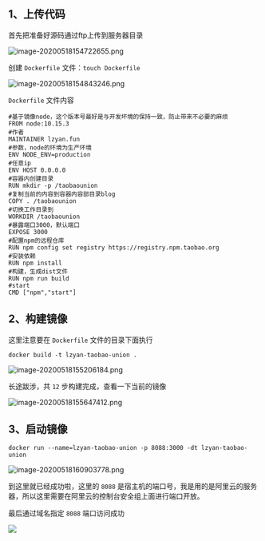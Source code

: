 ## 1、上传代码

首先把准备好源码通过ftp上传到服务器目录

![image-20200518154722655.png](http://resource.lzyan.fun/lzyan_blog_system/2021_04_17/png/832919149826015232.png)

创建 `Dockerfile` 文件：`touch Dockerfile`

![image-20200518154843246.png](http://resource.lzyan.fun/lzyan_blog_system/2021_04_17/png/832919333989515264.png)

`Dockerfile` 文件内容

```
#基于镜像node，这个版本号最好是与开发坏境的保持一致，防止带来不必要的麻烦
FROM node:10.15.3
#作者
MAINTAINER lzyan.fun
#参数，node的环境为生产环境
ENV NODE_ENV=production
#任意ip
ENV HOST 0.0.0.0
#容器内创建目录
RUN mkdir -p /taobaounion
#复制当前的内容到容器内容部目录blog
COPY . /taobaounion
#切换工作目录到
WORKDIR /taobaounion
#暴露端口3000，默认端口
EXPOSE 3000
#配置npm的远程仓库
RUN npm config set registry https://registry.npm.taobao.org
#安装依赖
RUN npm install
#构建，生成dist文件
RUN npm run build
#start
CMD ["npm","start"]

```


## 2、构建镜像

这里注意要在 `Dockerfile` 文件的目录下面执行

```
docker build -t lzyan-taobao-union .
```

![image-20200518155206184.png](http://resource.lzyan.fun/lzyan_blog_system/2021_04_17/png/832919476985921536.png)

长途跋涉，共 `12` 步构建完成，查看一下当前的镜像


![image-20200518155647412.png](http://resource.lzyan.fun/lzyan_blog_system/2021_04_17/png/832919588562796544.png)

## 3、启动镜像
```
docker run --name=lzyan-taobao-union -p 8088:3000 -dt lzyan-taobao-union
```

![image-20200518160903778.png](http://resource.lzyan.fun/lzyan_blog_system/2021_04_17/png/832919670318170112.png)

到这里就已经成功啦，这里的 `8088` 是宿主机的端口号，我是用的是阿里云的服务器，所以这里需要在阿里云的控制台安全组上面进行端口开放。

最后通过域名指定 `8088` 端口访问成功

![](https://resource.lzyan.fun/PigGo/20211225235549.png)